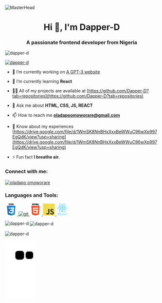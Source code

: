 ![MasterHead ](https://external-content.duckduckgo.com/iu/?u=https%3A%2F%2Fksr-ugc.imgix.net%2Fassets%2F025%2F524%2F780%2Fd9d00ec4b02230bc0d5860539ae0cb96_original.gif%3Fixlib%3Drb-2.1.0%26w%3D680%26fit%3Dmax%26v%3D1560858868%26auto%3Dformat%26gif-q%3D50%26q%3D92%26s%3D1800df9f332de6bb3bbfefa2e7f5e769&f=1&nofb=1&ipt=315d55606cfaa264a754ade1d66be6481e465cecf0d612a7cf5e832e5061f751&ipo=images)
<h1 align="center">Hi 👋, I'm Dapper-D</h1>
<h3 align="center">A passionate frontend developer from Nigeria</h3>

<p align="left"> <img src="https://komarev.com/ghpvc/?username=dapper-d&label=Profile%20views&color=0e75b6&style=plastic" alt="dapper-d" /> </p>

<p align="left"> <a href="https://github.com/ryo-ma/github-profile-trophy"><img src="https://github-profile-trophy.vercel.app/?username=dapper-d" alt="dapper-d" /></a> </p>

- 🔭 I’m currently working on [A GPT-3 website](https://github.com/Dapper-D/gpt3_dapper_d)

- 🌱 I’m currently learning **React**

- 👨‍💻 All of my projects are available at [https://github.com/Dapper-D?tab=repositories](https://github.com/Dapper-D?tab=repositories)

- 💬 Ask me about **HTML, CSS, JS, REACT**

- 📫 How to reach me **oladapoomoworare@gmail.com**

- 📄 Know about my experiences [https://drive.google.com/file/d/1WmSK8NnBHxXxxBeWWuC96wXp997EgQdK/view?usp=sharing](https://drive.google.com/file/d/1WmSK8NnBHxXxxBeWWuC96wXp997EgQdK/view?usp=sharing)

- ⚡ Fun fact **I breathe air.**

<h3 align="left">Connect with me:</h3>
<p align="left">
<a href="https://linkedin.com/in/oladapo omoworare" target="blank"><img align="center" src="https://raw.githubusercontent.com/rahuldkjain/github-profile-readme-generator/master/src/images/icons/Social/linked-in-alt.svg" alt="oladapo omoworare" height="30" width="40" /></a>
</p>

<h3 align="left">Languages and Tools:</h3>
<p align="left"> <a href="https://www.w3schools.com/css/" target="_blank" rel="noreferrer"> <img src="https://raw.githubusercontent.com/devicons/devicon/master/icons/css3/css3-original-wordmark.svg" alt="css3" width="40" height="40"/> </a> <a href="https://git-scm.com/" target="_blank" rel="noreferrer"> <img src="https://www.vectorlogo.zone/logos/git-scm/git-scm-icon.svg" alt="git" width="40" height="40"/> </a> <a href="https://www.w3.org/html/" target="_blank" rel="noreferrer"> <img src="https://raw.githubusercontent.com/devicons/devicon/master/icons/html5/html5-original-wordmark.svg" alt="html5" width="40" height="40"/> </a> <a href="https://developer.mozilla.org/en-US/docs/Web/JavaScript" target="_blank" rel="noreferrer"> <img src="https://raw.githubusercontent.com/devicons/devicon/master/icons/javascript/javascript-original.svg" alt="javascript" width="40" height="40"/> </a> <a href="https://reactjs.org/" target="_blank" rel="noreferrer"> <img src="https://raw.githubusercontent.com/devicons/devicon/master/icons/react/react-original-wordmark.svg" alt="react" width="40" height="40"/> </a> </p>

<p><img align="left" src="https://github-readme-stats.vercel.app/api/top-langs?username=dapper-d&show_icons=true&theme=dracula&locale=en&layout=compact" alt="dapper-d" /></p>

<p>&nbsp;<img align="center" src="https://github-readme-stats.vercel.app/api?username=dapper-d&show_icons=true&theme=dracula&locale=en" alt="dapper-d" /></p>

<p><img align="center" src="https://github-readme-streak-stats.herokuapp.com/?user=dapper-d&" alt="dapper-d" /></p>
 
![Snake animation](https://github.com/Dapper-D/Dapper-D/blob/output/github-contribution-grid-snake.svg)
